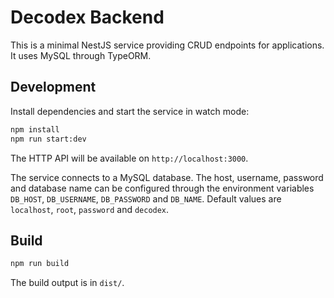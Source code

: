 # Decodex Backend

This is a minimal NestJS service providing CRUD endpoints for applications. It uses MySQL through TypeORM.

## Development

Install dependencies and start the service in watch mode:

```bash
npm install
npm run start:dev
```

The HTTP API will be available on `http://localhost:3000`.

The service connects to a MySQL database. The host, username, password and
database name can be configured through the environment variables `DB_HOST`,
`DB_USERNAME`, `DB_PASSWORD` and `DB_NAME`. Default values are `localhost`,
`root`, `password` and `decodex`.

## Build

```bash
npm run build
```

The build output is in `dist/`.
